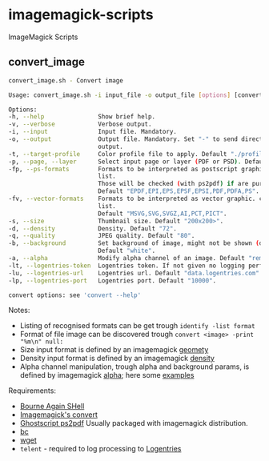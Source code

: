 # imagemagick-scripts
ImageMagick Scripts

## convert_image
```bash
convert_image.sh - Convert image

Usage: convert_image.sh -i input_file -o output_file [options] [convert options]

Options:
-h, --help               Show brief help.
-v, --verbose            Verbose output.
-i, --input              Input file. Mandatory.
-o, --output             Output file. Mandatory. Set "-" to send directly to standard
                         output.
-t, --target-profile     Color profile file to apply. Default "./profiles/sRGB.icm".
-p, --page, --layer      Select input page or layer (PDF or PSD). Default "0".
-fp, --ps-formats        Formats to be interpreted as postscript graphic. comma separated
                         list.
                         Those will be checked (with ps2pdf) if are pure vector graphic.
                         Default "EPDF,EPI,EPS,EPSF,EPSI,PDF,PDFA,PS".
-fv, --vector-formats    Formats to be interpreted as vector graphic. comma separated
                         list.
                         Default "MSVG,SVG,SVGZ,AI,PCT,PICT".
-s, --size               Thumbnail size. Default "200x200>".
-d, --density            Density. Default "72".
-q, --quality            JPEG quality. Default "80".
-b, --background         Set background of image, might not be shown (depends on alpha).
                         Default "white".
-a, --alpha              Modify alpha channel of an image. Default "remove".
-lt, --logentries-token  Logentries token. If not given no logging performed.
-lu, --logentries-url    Logentries url. Default "data.logentries.com".
-lp, --logentries-port   Logentries port. Default "10000".

convert options: see 'convert --help'
```

Notes:
- Listing of recognised formats can be get trough ```identify -list format```
- Format of file image can be discovered trough ```convert <image> -print "%m\n" null:```
- Size input format is defined by an imagemagick [geomety](http://www.imagemagick.org/script/command-line-processing.php#geometry)
- Density input format is defined by an imagemagick [density](http://www.imagemagick.org/script/command-line-options.php#density)
- Alpha channel manipulation, trough alpha and background params, is defined by imagemagick [alpha](http://www.imagemagick.org/script/command-line-options.php#alpha); here some [examples](http://www.imagemagick.org/Usage/masking#alpha_channel)

Requirements:
- [Bourne Again SHell](http://www.gnu.org/software/bash/)
- [Imagemagick's convert](http://www.imagemagick.org/script/convert.php)
- [Ghostscript ps2pdf](http://www.ghostscript.com/doc/9.14/Ps2pdf.htm) Usually packaged with imagemagick distribution.
- [bc](http://www.gnu.org/software/bc/)
- [wget](http://www.gnu.org/software/wget/)
- `telent` - required to log processing to [Logentries](https://logentries.com/)